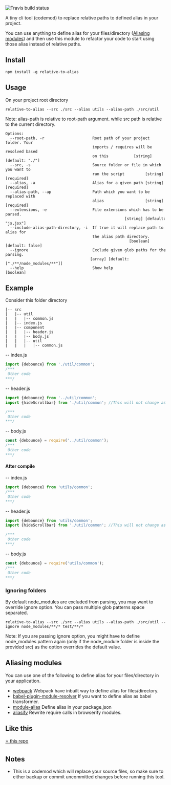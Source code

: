 ![Travis build status](https://travis-ci.org/s-yadav/relative-to-alias.svg?branch=master)

A tiny cli tool (codemod) to replace relative paths to defined alias in your project.

You can use anything to define alias for your files/directory ([Aliasing modules](#aliasing-modules)) and then use this module to refactor your code to start using those alias instead of relative paths.


## Install
```
npm install -g relative-to-alias
```

## Usage
On your project root directory
```
relative-to-alias --src ./src --alias utils --alias-path ./src/util
```
Note: alias-path is relative to root-path argument. while src path is relative to the current directory.

```
Options:
  --root-path, -r                     Root path of your project folder. Your
                                      imports / requires will be resolved based
                                      on this           [string] [default: "./"]
  --src, -s                           Source folder or file in which you want to
                                      run the script         [string] [required]
  --alias, -a                         Alias for a given path [string] [required]
  --alias-path, --ap                  Path which you want to be replaced with
                                      alias                  [string] [required]
  --extensions, -e                    File extensions which has to be parsed.
                                                    [string] [default: "js,jsx"]
  --include-alias-path-directory, -i  If true it will replace path to alias for
                                      the alias path directory.
                                                      [boolean] [default: false]
  --ignore                            Exclude given glob paths for the parsing.
                                     [array] [default: ["./**/node_modules/**"]]
  --help                              Show help                        [boolean]
```

## Example
Consider this folder directory
```
|-- src
|   |-- util
|   |   |-- common.js
|   |-- index.js
|   |-- component
|   |   |-- header.js
|   |   |-- body.js
|   |   |-- util
|   |   |   |-- common.js
```


-- index.js
```js
import {debounce} from './util/common';
/***
 Other code
***/
```

-- header.js
```js
import {debounce} from '../util/common';
import {hideScrollbar} from './util/common'; //This will not change as its not on alias path

/***
 Other code
***/
```


-- body.js
```js
const {debounce} = require('../util/common');
/***
 Other code
***/
```

#### After compile
-- index.js
```js
import {debounce} from 'utils/common';
/***
 Other code
***/
```

-- header.js
```js
import {debounce} from 'utils/common';
import {hideScrollbar} from './util/common'; //This will not change as its not on alias path

/***
 Other code
***/
```


-- body.js
```js
const {debounce} = require('utils/common');
/***
 Other code
***/
```

### Ignoring folders
By default node_modules are excluded from parsing, you may want to override ignore option. You can pass multiple glob patterns space separated.
```
relative-to-alias --src ./src --alias utils --alias-path ./src/util --ignore node_modules/**/* test/**/*
```
Note: If you are passing ignore option, you might have to define node_modules pattern again (only if the node_module folder is inside the provided src) as the option overrides the default value. 

## Aliasing modules
You can use one of the following to define alias for your files/directory in your application.
- [webpack](https://webpack.js.org/configuration/resolve/#resolve-alias) Webpack have inbuilt way to define alias for files/directory.
- [babel-plugin-module-resolver](https://github.com/tleunen/babel-plugin-module-resolver) If you want to define alias as babel transformer.
- [module-alias](https://github.com/ilearnio/module-alias) Define alias in your package.json
- [aliasify](https://github.com/benbria/aliasify) Rewrite require calls in browserify modules.

## Like this
[:star: this repo](https://github.com/s-yadav/relative-to-alias)

## Notes
- This is a codemod which will replace your source files, so make sure to either backup or commit uncommitted changes before running this tool.
